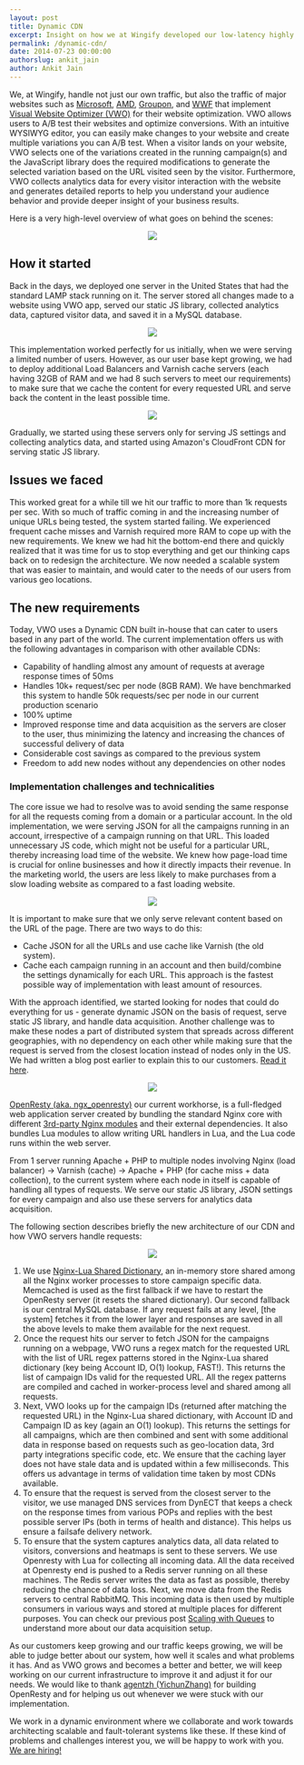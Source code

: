 ```yaml
---
layout: post
title: Dynamic CDN
excerpt: Insight on how we at Wingify developed our low-latency highly available dynamic CDN for VWO, the world's easiest A/B testing platform.
permalink: /dynamic-cdn/
date: 2014-07-23 00:00:00
authorslug: ankit_jain
author: Ankit Jain
---
```


We, at Wingify, handle not just our own traffic, but also the traffic of
major websites such as [Microsoft][1], [AMD][2], [Groupon][3], and [WWF][4] that implement
[Visual Website Optimizer (VWO)][5] for their website optimization. VWO allows
users to A/B test their websites and optimize conversions. With an intuitive
WYSIWYG editor, you can easily make changes to your website and create multiple
variations you can A/B test.  When a visitor lands on your website, VWO selects
one of the variations created in the running campaign(s) and the JavaScript
library does the required modifications to generate the selected variation
based on the URL visited seen by the visitor. Furthermore, VWO collects
analytics data for every visitor interaction with the website and generates
detailed reports to help you understand your audience behavior and provide
deeper insight of your business results.

Here is a very high-level overview of what goes on behind the scenes:

<div style="text-align:center; margin: 5px">
	<img src="/images/2014/07/0.png">
</div>

## How it started
Back in the days, we deployed one server in the United States that had the
standard LAMP stack running on it. The server stored all changes made to a
website using VWO app, served our static JS library, collected analytics data,
captured visitor data, and saved it in a MySQL database.

<div style="text-align:center; margin: 5px">
	<img src="/images/2014/07/1.png">
</div>

This implementation worked perfectly for us initially, when we were serving a
limited number of users. However, as our user base kept growing, we had to
deploy additional Load Balancers and Varnish cache servers (each having 32GB
of RAM and we had 8 such servers to meet our requirements) to make sure that
we cache the content for every requested URL and serve back the content in the
least possible time.

<div style="text-align:center; margin: 5px">
	<img src="/images/2014/07/2.png">
</div>

Gradually, we started using these servers only for serving JS settings and
collecting analytics data, and started using Amazon's CloudFront CDN for
serving static JS library.

## Issues we faced
This worked great for a while till we hit our traffic to more than 1k requests
per sec. With so much of traffic coming in and the increasing number of unique
URLs being tested, the system started failing. We experienced frequent cache
misses and Varnish required more RAM to cope up with the new requirements. We
knew we had hit the bottom-end there and quickly realized that it was time for
us to stop everything and get our thinking caps back on to redesign the
architecture. We now needed a scalable system that was easier to maintain, and
would cater to the needs of our users from various geo locations.

## The new requirements
Today, VWO uses a Dynamic CDN built in-house that can cater to users based in
any part of the world. The current implementation offers us with the following
advantages in comparison with other available CDNs:

* Capability of handling almost any amount of requests at average response
  times of 50ms
* Handles 10k+ request/sec per node (8GB RAM). We have benchmarked this system
  to handle 50k requests/sec per node in our current production scenario
* 100% uptime
* Improved response time and data acquisition as the servers are closer to the
  user, thus minimizing the latency and increasing the chances of successful
  delivery of data
* Considerable cost savings as compared to the previous system
* Freedom to add new nodes without any dependencies on other nodes

### Implementation challenges and technicalities
The core issue we had to resolve was to avoid sending the same response for all
the requests coming from a domain or a particular account. In the old
implementation, we were serving JSON for all the campaigns running in an
account, irrespective of a campaign running on that URL. This loaded
unnecessary JS code, which might not be useful for a particular URL, thereby
increasing load time of the website. We knew how page-load time is crucial for
online businesses and how it directly impacts their revenue. In the marketing
world, the users are less likely to make purchases from a slow loading website
as compared to a fast loading website.

<div style="text-align:center; margin:5px">
	<img src="/images/2014/07/3.png">
</div>

It is important to make sure that we only serve relevant content based on the
URL of the page. There are two ways to do this:

* Cache JSON for all the URLs and use cache like Varnish (the old system).
* Cache each campaign running in an account and then build/combine the settings
  dynamically for each URL. This approach is the fastest possible way of
  implementation with least amount of resources.

With the approach identified, we started looking for nodes that could do
everything for us - generate dynamic JSON on the basis of request, serve static
JS library, and handle data acquisition. Another challenge was to make these
nodes a part of distributed system that spreads across different geographies,
with no dependency on each other while making sure that the request is served
from the closest location instead of nodes only in the US. We had written a
blog post earlier to explain this to our customers. [Read it here][6].

<div style="text-align:center; margin:5px">
	<img src="/images/2014/07/4.png">
</div>

[OpenResty (aka. ngx_openresty)][7] our current workhorse, is a full-fledged web
application server created by bundling the standard Nginx core with different
[3rd-party Nginx modules][8] and their external dependencies. It also bundles Lua
modules to allow writing URL handlers in Lua, and the Lua code runs within the
web server.

From 1 server running Apache + PHP to multiple nodes involving Nginx (load
balancer) -> Varnish (cache) -> Apache + PHP (for cache miss + data
collection), to the current system where each node in itself is capable of
handling all types of requests. We serve our static JS library, JSON settings
for every campaign and also use these servers for analytics data acquisition.

The following section describes briefly the new architecture of our CDN and how
VWO servers handle requests:

<div style="text-align:center; margin:5px">
	<img src="/images/2014/07/5.png">
</div>

1. We use [Nginx-Lua Shared Dictionary][9], an in-memory
   store shared among all the Nginx worker processes to store campaign specific
   data. Memcached is used as the first fallback if we have to restart the
   OpenResty server (it resets the shared dictionary). Our second fallback is
   our central MySQL database. If any request fails at any level, [the system]
   fetches it from the lower layer and responses are saved in all the above
   levels to make them available for the next request.
2. Once the request hits our server to fetch JSON for the campaigns running on
   a webpage, VWO runs a regex match for the requested URL with the list of URL
   regex patterns stored in the Nginx-Lua shared dictionary (key being Account
   ID, O(1) lookup, FAST!). This returns the list of campaign IDs valid for the
   requested URL. All the regex patterns are compiled and cached in
   worker-process level and shared among all requests.
3. Next, VWO looks up for the campaign IDs (returned after matching the
   requested URL) in the Nginx-Lua shared dictionary, with Account ID and
   Campaign ID as key (again an O(1) lookup). This returns the settings for all
   campaigns, which are then combined and sent with some additional data in
   response based on requests such as geo-location data, 3rd party integrations
   specific code, etc. We ensure that the caching layer does not have stale
   data and is updated within a few milliseconds. This offers us advantage in
   terms of validation time taken by most CDNs available.
4. To ensure that the request is served from the closest server to the visitor,
   we use managed DNS services from DynECT that keeps a check on the response
   times from various POPs and replies with the best possible server IPs (both
   in terms of health and distance). This helps us ensure a failsafe delivery
   network.
5. To ensure that the system captures analytics data, all data related to
   visitors, conversions and heatmaps is sent to these servers. We use
   Openresty with Lua for collecting all incoming data. All the data received
   at Openresty end is pushed to a Redis server running on all these machines.
   The Redis server writes the data as fast as possible, thereby reducing the
   chance of data loss. Next, we move data from the Redis servers to central
   RabbitMQ. This incoming data is then used by multiple consumers in various
   ways and stored at multiple places for different purposes. You can check our
   previous post [Scaling with Queues][10] to understand more about our data
   acquisition setup.

As our customers keep growing and our traffic keeps growing, we will be able to
judge better about our system, how well it scales and what problems it has. And
as VWO grows and becomes a better and better, we will keep working on our
current infrastructure to improve it and adjust it for our needs. We would like
to thank [agentzh (YichunZhang)][11] for building OpenResty and for helping us
out whenever we were stuck with our implementation.

We work in a dynamic environment where we collaborate and work towards
architecting scalable and fault-tolerant systems like these. If these kind of
problems and challenges interest you, we will be happy to work with you. [We
are hiring!][12]

  [1]: http://www.microsoft.com/
  [2]: http://www.amd.com/
  [3]: http://www.groupon.com/
  [4]: http://www.worldwildlife.org/
  [5]: https://vwo.com
  [6]: https://vwo.com/blog/geo-distributed-architecture/
  [7]: http://openresty.org/
  [8]: http://wiki.nginx.org/3rdPartyModules
  [9]: http://wiki.nginx.org/HttpLuaModule#ngx.shared.DICT
  [10]: http://engineering.wingify.com/scaling-with-queues/
  [11]: http://agentzh.org/
  [12]: https://wingify.com/careers
